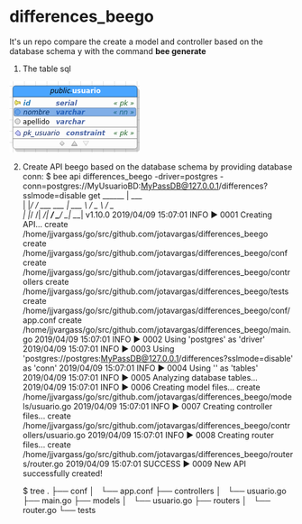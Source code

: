 # differences_beego
It's un repo compare the create a model and controller based on the database schema y with the command **bee generate**

1. The table sql

  ![Table user bd](/img/001.png)

2. Create API beego  based on the database schema by providing database conn:
        $ bee api differences_beego -driver=postgres -conn=postgres://MyUsuarioBD:MyPassDB@127.0.0.1/differences?sslmode=disable
  get
        ______
        | ___ \
        | |_/ /  ___   ___
        | ___ \ / _ \ / _ \
        | |_/ /|  __/|  __/
        \____/  \___| \___| v1.10.0
        2019/04/09 15:07:01 INFO     ▶ 0001 Creating API...
        	create	 /home/jjvargass/go/src/github.com/jotavargas/differences_beego
        	create	 /home/jjvargass/go/src/github.com/jotavargas/differences_beego/conf
        	create	 /home/jjvargass/go/src/github.com/jotavargas/differences_beego/controllers
        	create	 /home/jjvargass/go/src/github.com/jotavargas/differences_beego/tests
        	create	 /home/jjvargass/go/src/github.com/jotavargas/differences_beego/conf/app.conf
        	create	 /home/jjvargass/go/src/github.com/jotavargas/differences_beego/main.go
        2019/04/09 15:07:01 INFO     ▶ 0002 Using 'postgres' as 'driver'
        2019/04/09 15:07:01 INFO     ▶ 0003 Using 'postgres://postgres:MyPassDB@127.0.0.1/differences?sslmode=disable' as 'conn'
        2019/04/09 15:07:01 INFO     ▶ 0004 Using '' as 'tables'
        2019/04/09 15:07:01 INFO     ▶ 0005 Analyzing database tables...
        2019/04/09 15:07:01 INFO     ▶ 0006 Creating model files...
        	create	 /home/jjvargass/go/src/github.com/jotavargas/differences_beego/models/usuario.go
        2019/04/09 15:07:01 INFO     ▶ 0007 Creating controller files...
        	create	 /home/jjvargass/go/src/github.com/jotavargas/differences_beego/controllers/usuario.go
        2019/04/09 15:07:01 INFO     ▶ 0008 Creating router files...
        	create	 /home/jjvargass/go/src/github.com/jotavargas/differences_beego/routers/router.go
        2019/04/09 15:07:01 SUCCESS  ▶ 0009 New API successfully created!

      $ tree
          .
          ├── conf
          │   └── app.conf
          ├── controllers
          │   └── usuario.go
          ├── main.go
          ├── models
          │   └── usuario.go
          ├── routers
          │   └── router.go
          └── tests
